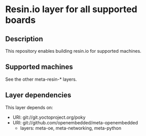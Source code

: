 # Resin.io layer for all supported boards

## Description
This repository enables building resin.io for supported machines.

## Supported machines
See the other meta-resin-* layers.

## Layer dependencies

This layer depends on:

* URI: git://git.yoctoproject.org/poky
* URI: git://github.com/openembedded/meta-openembedded
    * layers: meta-oe, meta-networking, meta-python
